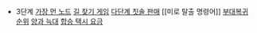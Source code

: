- 3단계
[가장 먼 노드](가장%20먼%20노드.md)
[길 찾기 게임](길%20찾기%20게임.md)
[다단계 칫솔 판매](다단계%20칫솔%20판매.md)
[[미로 탈출 명령어]]
[부대복귀](부대복귀.md)
[순위](순위.md)
[양과 늑대](양과%20늑대.md)
[합승 택시 요금](합승%20택시%20요금.md)


